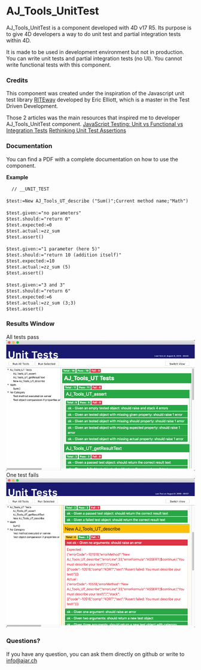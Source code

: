 # AJ_Tools_UnitTest

AJ_Tools_UnitTest is a component developed with 4D v17 R5. Its purpose is to give 4D developers a way to do unit test and partial integration tests within 4D.

It is made to be used in development environment but not in production. You can write unit tests and partial integration tests (no UI). You cannot write functional tests with this component.

### Credits

This component was created under the inspiration of the Javascript unit test library [RITEway](https://github.com/ericelliott/riteway) developed by Eric Elliott, which is a master in the Test Driven Development.

Those 2 articles was the main resources that inspired me to developer AJ_Tools_UnitTest component.
[JavaScript Testing: Unit vs Functional vs Integration Tests](https://www.sitepoint.com/javascript-testing-unit-functional-integration/)
[Rethinking Unit Test Assertions](https://medium.com/javascript-scene/rethinking-unit-test-assertions-55f59358253f)

### Documentation

You can find a PDF with a complete documentation on how to use the component.

**Example**

      // __UNIT_TEST

    $test:=New AJ_Tools_UT_describe ("Sum()";Current method name;"Math")

    $test.given:="no parameters"
    $test.should:="return 0"
    $test.expected:=0
    $test.actual:=zz_sum
    $test.assert()

    $test.given:="1 parameter (here 5)"
    $test.should:="return 10 (addition itself)"
    $test.expected:=10
    $test.actual:=zz_sum (5)
    $test.assert()

    $test.given:="3 and 3"
    $test.should:="return 6"
    $test.expected:=6
    $test.actual:=zz_sum (3;3)
    $test.assert()

### Results Window

All tests pass
![Result Window - all tests pass](https://github.com/AJARProject/AJ_Tools_UnitTest/blob/master/images/AJ_Tools_UnitTest_Explorer_webAreaView_allPass.png?raw=true)
One test fails
![Result Window - one test fails](https://github.com/AJARProject/AJ_Tools_UnitTest/blob/master/images/AJ_Tools_UnitTest_Explorer_webAreaView_someFail.png?raw=true)

### Questions?

If you have any question, you can ask them directly on github or write to info@ajar.ch
